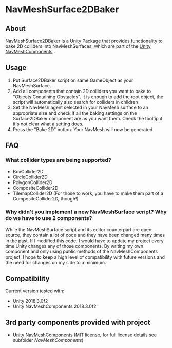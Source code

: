 # NavMeshSurface2DBaker
About
---
NavMeshSurface2DBaker is a Unity Package that provides functionality to bake 2D colliders into NavMeshSurfaces, which are part of the [Unity NavMeshComponents](https://github.com/Unity-Technologies/NavMeshComponents) .

Usage
---
1. Put Surface2DBaker script on same GameObject as your NavMeshSurface.
2. Add all components that contain 2D colliders you want to bake to "Objects Containing Obstacles". It is enough to add the root object, the script will automatically also search for colliders in children
3. Set the NavMesh agent selected in your NavMesh surface to an appropriate size and check if all the baking settings on the Surface2DBaker component are as you want them. Check the tooltip if it's not clear what a setting does.
4. Press the "Bake 2D" button. Your NavMesh will now be generated

FAQ
---
### What collider types are being supported?
* BoxCollider2D
* CircleCollider2D
* PolygonCollider2D
* CompositeCollider2D
* TilemapCollider2D (For those to work, you have to make them part of a CompositeCollider2D, though!)

### Why didn't you implement a new NavMeshSurface script? Why do we have to use 2 components?
While the NavMeshSurface script and its editor counterpart are open source, they contain a lot of code and they have been changed many times in the past. If I modified this code, I would have to update my project every time Unity changes any of those components.
By writing my own component and only using public methods of the NavMeshComponents project, I hope to keep a high level of compatibility with future versions and the need for changes on my side to a minimum.

Compatibility
---
Current version tested with:
* Unity 2018.3.0f2
* Unity NavMeshComponents 2018.3.0f2

3rd party components provided with project
---
* [Unity NavMeshComponents](https://github.com/Unity-Technologies/NavMeshComponents) (MIT license, for full license details see subfolder *NavMeshComponents*)
